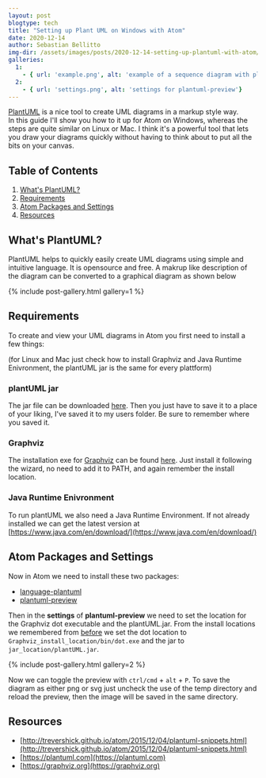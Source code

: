 ```yaml
---
layout: post
blogtype: tech
title: "Setting up Plant UML on Windows with Atom"
date: 2020-12-14
author: Sebastian Bellitto
img-dir: /assets/images/posts/2020-12-14-setting-up-plantuml-with-atom/
galleries:
  1:
    - { url: 'example.png', alt: 'example of a sequence diagram with plantUML'}
  2:
    - { url: 'settings.png', alt: 'settings for plantuml-preview'}
---
```

[PlantUML](https://plantuml.com) is a nice tool to create UML diagrams in a markup style way.<br>
In this guide I'll show you how to it up for Atom on Windows, whereas the steps are quite similar on Linux or Mac.
I think it's a powerful tool that lets you draw your diagrams quickly without having to think about to put all the bits on your canvas.

## Table of Contents
1. [What's PlantUML?](#whats-plantuml)
2. [Requirements](#requirements)
3. [Atom Packages and Settings](#atom-packages-and-settings)
4. [Resources](#resources)

## What's PlantUML?
PlantUML helps to quickly easily create UML diagrams using simple and intuitive language.
It is opensource and free.
A makrup like description of the diagram can be converted to a graphical diagram as shown below

{% include post-gallery.html gallery=1 %}<br>

## Requirements
To create and view your UML diagrams in Atom you first need to install a few things:

(for Linux and Mac just check how to install Graphviz and Java Runtime Enivronment, the plantUML jar is the same for every plattform)
### plantUML jar
The jar file can be downloaded [here](http://sourceforge.net/projects/plantuml/files/plantuml.jar/download).
Then you just have to save it to a place of your liking, I've saved it to my users folder.
Be sure to remember where you saved it.
### Graphviz
The installation exe for [Graphviz](https://graphviz.org) can be found [here](https://www2.graphviz.org/Packages/stable/windows/10/cmake/Release/).
Just install it following the wizard, no need to add it to PATH, and again remember the install location.
### Java Runtime Enivronment
To run plantUML we also need a Java Runtime Environment.
If not already installed we can get the latest version at [https://www.java.com/en/download/](https://www.java.com/en/download/)

## Atom Packages and Settings
Now in Atom we need to install these two packages:
  - [language-plantuml](https://atom.io/packages/language-plantuml)
  - [plantuml-preview](https://atom.io/packages/language-plantuml)

Then in the **settings** of **plantuml-preview** we need to set the location for the Graphviz dot executable and the plantUML.jar.
From the install locations we remembered from [before](#requirements) we set the dot location to ``Graphviz_install_location/bin/dot.exe`` and the jar to ``jar_location/plantUML.jar``.

{% include post-gallery.html gallery=2 %}<br>

Now we can toggle the preview with ``ctrl/cmd`` + ``alt`` + ``P``.
To save the diagram as either png or svg just uncheck the use of the temp directory and reload the preview, then the image will be saved in the same directory.
## Resources
  - [http://trevershick.github.io/atom/2015/12/04/plantuml-snippets.html](http://trevershick.github.io/atom/2015/12/04/plantuml-snippets.html)
  - [https://plantuml.com](https://plantuml.com)
  - [https://graphviz.org](https://graphviz.org)
